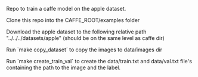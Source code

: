 Repo to train a caffe model on the apple dataset.

Clone this repo into the CAFFE_ROOT/examples folder

Download the apple dataset to the following relative path "../../../datasets/apple" (should be on the same level as caffe dir)

Run `make copy_dataset´ to copy the images to data/images dir 

Run `make create_train_val´ to create the data/train.txt and data/val.txt file's containing the path to the image and the label.